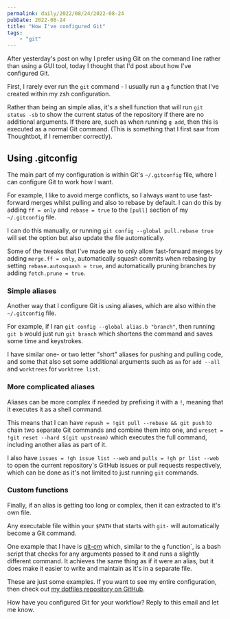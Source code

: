 ```yaml
---
permalink: daily/2022/08/24/2022-08-24
pubDate: 2022-08-24
title: "How I've configured Git"
tags:
    - "git"
---
```


After yesterday's post on why I prefer using Git on the command line rather than using a GUI tool, today I thought that I'd post about how I've configured Git.

First, I rarely ever run the `git` command - I usually run a `g` function that I've created within my zsh configuration.

Rather than being an simple alias, it's a shell function that will run `git status -sb` to show the current status of the repository if there are no additional arguments. If there are, such as when running `g add`, then this is executed as a normal Git command. (This is something that I first saw from Thoughtbot, if I remember correctly).

## Using .gitconfig

The main part of my configuration is within Git's `~/.gitconfig` file, where I can configure Git to work how I want.

For example, I like to avoid merge conflicts, so I always want to use fast-forward merges whilst pulling and also to rebase by default. I can do this by adding `ff = only` and `rebase = true` to the `[pull]` section of my `~/.gitconfig` file.

I can do this manually, or running `git config --global pull.rebase true` will set the option but also update the file automatically.

Some of the tweaks that I've made are to only allow fast-forward merges by adding `merge.ff = only`, automatically squash commits when rebasing by setting `rebase.autosquash = true`, and automatically pruning branches by adding `fetch.prune = true`.

### Simple aliases

Another way that I configure Git is using aliases, which are also within the `~/.gitconfig` file.

For example, if I ran `git config --global alias.b "branch"`, then running `git b` would just run `git branch` which shortens the command and saves some time and keystrokes.

I have similar one- or two letter "short" aliases for pushing and pulling code, and some that also set some additional arguments such as `aa` for `add --all` and `worktrees` for `worktree list`.

### More complicated aliases

Aliases can be more complex if needed by prefixing it with a `!`, meaning that it executes it as a shell command.

This means that I can have `repush = !git pull --rebase && git push` to chain two separate Git commands and combine them into one, and `ureset = !git reset --hard $(git upstream)` which executes the full command, including another alias as part of it.

I also have `issues = !gh issue list --web` and `pulls = !gh pr list --web` to open the current repository's GitHub issues or pull requests respectively, which can be done as it's not limited to just running `git` commands.

### Custom functions

Finally, if an alias is getting too long or complex, then it can extracted to it's own file.

Any executable file within your `$PATH` that starts with `git-` will automatically become a Git command.

One example that I have is [git-cm](https://github.com/opdavies/dotfiles/blob/2b20cd1e59ae3b1fa81074077e855cbdfa02f146/bin/bin/git-cm) which, similar to the `g` function`, is a bash script that checks for any arguments passed to it and runs a slightly different command. It achieves the same thing as if it were an alias, but it does make it easier to write and maintain as it's in a separate file.

These are just some examples. If you want to see my entire configuration, then check out [my dotfiles repository on GitHub](https://github.com/opdavies/dotfiles/tree/2b20cd1e59ae3b1fa81074077e855cbdfa02f146/roles/git/files).

How have you configured Git for your workflow? Reply to this email and let me know.
